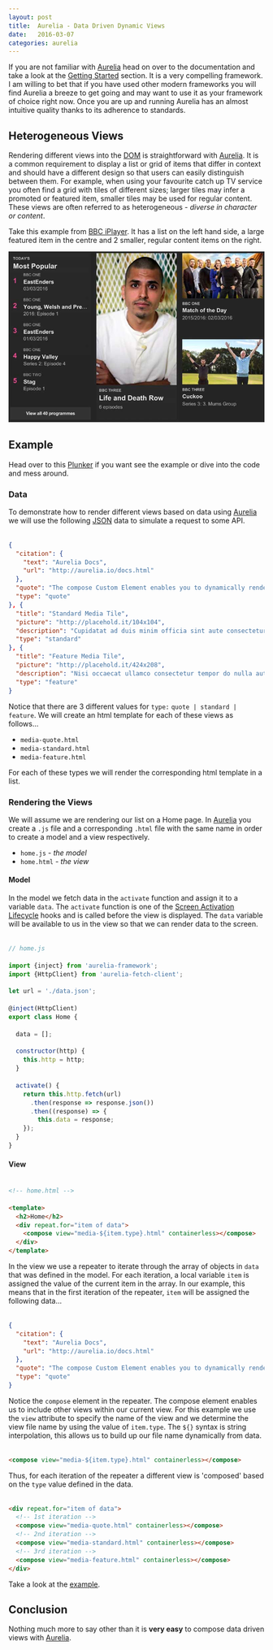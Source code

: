 ```yaml
---
layout: post
title:  Aurelia - Data Driven Dynamic Views
date:   2016-03-07
categories: aurelia
---
```


If you are not familiar with [Aurelia][1] head on over to the documentation and take a look at the [Getting Started][2] section. It is a very compelling framework. I am willing to bet that if you have used other modern frameworks you will find Aurelia a breeze to get going and may want to use it as your framework of choice right now. Once you are up and running Aurelia has an almost intuitive quality thanks to its adherence to standards.

## Heterogeneous Views

Rendering different views into the [DOM][3] is straightforward with [Aurelia][1]. It is a common requirement to display a list or grid of items that differ in context and should have a different design so that users can easily distinguish between them. For example, when using your favourite catch up TV service you often find a grid with tiles of different sizes; larger tiles may infer a promoted or featured item, smaller tiles may be used for regular content. These views are often referred to as heterogeneous - _diverse in character or content_.

Take this example from [BBC iPlayer](http://www.bbc.co.uk/iplayer). It has a list on the left hand side, a large featured item in the centre and 2 smaller, regular content items on the right.

![Example content grid from BBC iPlayer](/img/heterogeneous-grid-iplayer.jpg)

## Example

Head over to this [Plunker][5] if you want see the example or dive into the code and mess around.

### Data

To demonstrate how to render different views based on data using [Aurelia][1] we will use the following [JSON][4] data to simulate a request to some API.

```json

{
  "citation": {
    "text": "Aurelia Docs",
    "url": "http://aurelia.io/docs.html"
  },
  "quote": "The compose Custom Element enables you to dynamically render UI into the DOM. Imagine you have a heterogeneous array of items, but each has a type property which tells you what it is.\r\n",
  "type": "quote"
}, {
  "title": "Standard Media Tile",
  "picture": "http://placehold.it/104x104",
  "description": "Cupidatat ad duis minim officia sint aute consectetur irure minim.\r\n",
  "type": "standard"
}, {
  "title": "Feature Media Tile",
  "picture": "http://placehold.it/424x208",
  "description": "Nisi occaecat ullamco consectetur tempor do nulla aute dolore eiusmod sunt eiusmod duis. Eu id non ipsum deserunt do enim et nostrud cillum ex ea magna deserunt est. Nostrud occaecat reprehenderit in velit veniam magna cupidatat dolor enim fugiat cillum. Lorem culpa exercitation ullamco elit culpa sit. Ut fugiat aliquip cillum mollit cillum tempor. Mollit veniam sint ipsum id nostrud adipisicing cillum tempor. Ex aliqua quis reprehenderit nostrud ullamco consequat.\r\n",
  "type": "feature"
}

```

Notice that there are 3 different values for `type:` `quote | standard | feature`. We will create an html template for each of these views as follows...

- `media-quote.html`
- `media-standard.html`
- `media-feature.html`

For each of these types we will render the corresponding html template in a list.


### Rendering the Views

We will assume we are rendering our list on a Home page. In [Aurelia][1] you create a `.js` file and a corresponding `.html` file with the same name in order to create a model and a view respectively.

- `home.js` - _the model_
- `home.html` - _the view_


#### Model

In the model we fetch data in the `activate` function and assign it to a variable `data`. The `activate` function is one of the [Screen Activation Lifecycle](http://aurelia.io/docs.html#/aurelia/framework/1.0.0-beta.1.1.4/doc/article/cheat-sheet/7) hooks and is called before the view is displayed. The `data` variable will be available to us in the view so that we can render data to the screen.

```js

// home.js

import {inject} from 'aurelia-framework';
import {HttpClient} from 'aurelia-fetch-client';

let url = './data.json';

@inject(HttpClient)
export class Home {

  data = [];

  constructor(http) {
    this.http = http;
  }

  activate() {
    return this.http.fetch(url)
      .then(response => response.json())
      .then((response) => {
        this.data = response;
    });
  }
}

```

#### View

```html

<!-- home.html -->

<template>
  <h2>Home</h2>
  <div repeat.for="item of data">
    <compose view="media-${item.type}.html" containerless></compose>
  </div>
</template>

```

In the view we use a repeater to iterate through the array of objects in `data` that was defined in the model. For each iteration, a local variable `item` is assigned the value of the current item in the array. In our example, this means that in the first iteration of the repeater, `item` will be assigned the following data...

```json

{
  "citation": {
    "text": "Aurelia Docs",
    "url": "http://aurelia.io/docs.html"
  },
  "quote": "The compose Custom Element enables you to dynamically render UI into the DOM. Imagine you have a heterogeneous array of items, but each has a type property which tells you what it is.\r\n",
  "type": "quote"
}

```

Notice the `compose` element in the repeater. The compose element enables us to include other views within our current view. For this example we use the `view` attribute to specify the name of the view and we determine the view file name by using the value of `item.type`. The `${}` syntax is string interpolation, this allows us to build up our file name dynamically from data.

```html

<compose view="media-${item.type}.html" containerless></compose>

```

Thus, for each iteration of the repeater a different view is 'composed' based on the `type` value defined in the data.

```html

<div repeat.for="item of data">
  <!-- 1st iteration -->
  <compose view="media-quote.html" containerless></compose>
  <!-- 2nd iteration -->
  <compose view="media-standard.html" containerless></compose>
  <!-- 3rd iteration -->
  <compose view="media-feature.html" containerless></compose>
</div>

```

Take a look at the [example][5].

## Conclusion

Nothing much more to say other than it is **very easy** to compose data driven views with [Aurelia][1].


[1]: http://aurelia.io/
[2]: http://aurelia.io/docs.html#/aurelia/framework/1.0.0-beta.1.1.4/doc/article/getting-started
[3]: https://developer.mozilla.org/en-US/docs/Web/API/Document_Object_Model
[4]: https://en.wikipedia.org/wiki/JSON
[5]: https://plnkr.co/edit/qdiuiU?p=preview
